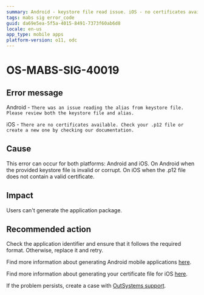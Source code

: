 ```yaml
---
summary: Android - keystore file read issue. iOS - no certificates available
tags: mabs sig error_code
guid: da69e5ea-5f5a-4015-8491-7373f60ab6d8
locale: en-us
app_type: mobile apps
platform-version: o11, odc
---
```


# OS-MABS-SIG-40019

## Error message

Android - `There was an issue reading the alias from keystore file. Please review both the keystore file and alias.`

iOS - `There are no certificates available. Check your .p12 file or create a new one by checking our documentation.`

## Cause

This error can occur for both platforms: Android and iOS. On Android when the provided keystore file is invalid or corrupt. On iOS when the .p12 file does not contain a valid certificate.

## Impact

Users can't generate the application package.

## Recommended action

Check the application identifier and ensure that it follows the required format. Otherwise, replace it and retry.

Find more information about generating Android mobile applications [here](https://success.outsystems.com/Documentation/11/Delivering_Mobile_Apps/Generate_and_Distribute_Your_Mobile_App/Generate_and_Publish_Your_Mobile_App_to_the_Mobile_App_Stores/Publish_Your_Mobile_Android_Application_to_the_Google_Play_Store).

Find more information about generating your certificate file for iOS [here](https://success.outsystems.com/Documentation/11/Delivering_Mobile_Apps/Generate_and_Distribute_Your_Mobile_App/More_Information_on_Generating_and_Distributing_Mobile_Apps#create-a-certificate).

If the problem persists, create a case with [OutSystems support](https://www.outsystems.com/support/portal/open-support-case?ErrorCode=OS-MABS-SIG-40019).
